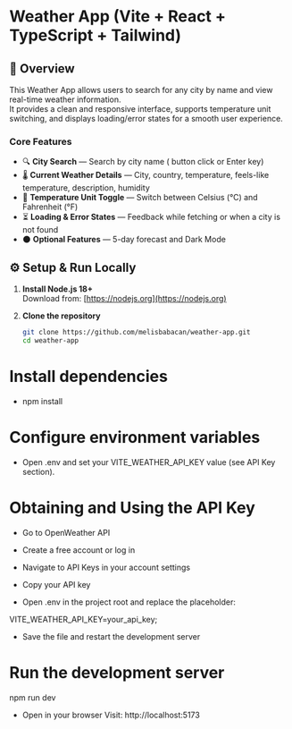 # Weather App (Vite + React + TypeScript + Tailwind)

## 📌 Overview
This Weather App allows users to search for any city by name and view real-time weather information.  
It provides a clean and responsive interface, supports temperature unit switching, and displays loading/error states for a smooth user experience.

### Core Features
- 🔍 **City Search** — Search by city name ( button click or Enter key)
- 🌡 **Current Weather Details** — City, country, temperature, feels-like temperature, description, humidity
- 🔄 **Temperature Unit Toggle** — Switch between Celsius (°C) and Fahrenheit (°F)
- ⏳ **Loading & Error States** — Feedback while fetching or when a city is not found
- 🌑 **Optional Features** — 5-day forecast and Dark Mode 

## ⚙️ Setup & Run Locally

1. **Install Node.js 18+**  
   Download from: [https://nodejs.org](https://nodejs.org)

2. **Clone the repository**
   ```bash
   git clone https://github.com/melisbabacan/weather-app.git
   cd weather-app

# Install dependencies

- npm install

# Configure environment variables
- Open .env and set your VITE_WEATHER_API_KEY value (see API Key section).
# Obtaining and Using the API Key

- Go to OpenWeather API

- Create a free account or log in

- Navigate to API Keys in your account settings

- Copy your API key

- Open .env in the project root and replace the placeholder:

VITE_WEATHER_API_KEY=your_api_key;


- Save the file and restart the development server

# Run the development server

npm run dev

- Open in your browser
Visit: http://localhost:5173